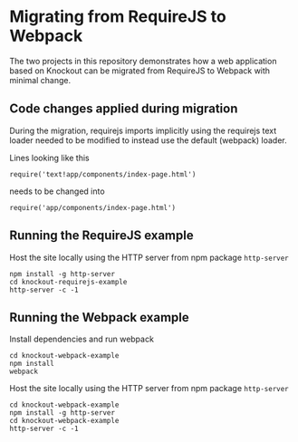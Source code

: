 # Migrating from RequireJS to Webpack
The two projects in this repository demonstrates how a web application based on Knockout can be migrated from RequireJS to Webpack with minimal change.

## Code changes applied during migration
During the migration, requirejs imports implicitly using the requirejs text loader needed to be modified to instead use the default (webpack) loader.

Lines looking like this
```
require('text!app/components/index-page.html')
```
needs to be changed into
```
require('app/components/index-page.html')
```

## Running the RequireJS example

Host the site locally using the HTTP server from npm package `http-server`
```
npm install -g http-server
cd knockout-requirejs-example
http-server -c -1
```

## Running the Webpack example

Install dependencies and run webpack
```
cd knockout-webpack-example
npm install
webpack
```

Host the site locally using the HTTP server from npm package `http-server`
```
cd knockout-webpack-example
npm install -g http-server
cd knockout-webpack-example
http-server -c -1
```
